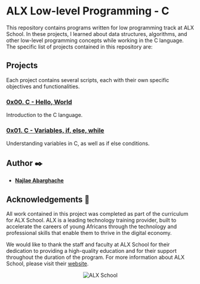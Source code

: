 # ALX Low-level Programming - C

This repository contains programs written for low programming track at ALX School. In these projects, I learned about data structures, algorithms, and other low-level programming concepts while working in the C language. The specific list of projects contained in this repository are:

## Projects
Each project contains several scripts, each with their own specific objectives and functionalities.

### [0x00. C - Hello, World](./0x00-hello_world)
Introduction to the C language.

### [0x01. C - Variables, if, else, while](./0x01-variables_if_else_while)
Understanding variables in C, as well as if else conditions.


## Author :black_nib:

* [**Najlae Abarghache**](https://github.com/najlae01)

## Acknowledgements :pray:

All work contained in this project was completed as part of the curriculum for ALX School. ALX is a leading technology training provider, built to accelerate the careers of young Africans through the technology and professional skills that enable them to thrive in the digital economy.

We would like to thank the staff and faculty at ALX School for their dedication to providing a high-quality education and for their support throughout the duration of the program. For more information about ALX School, please visit their [website](https://www.alxafrica.com/).

<p align="center">
  <img src="https://www.alxafrica.com/wp-content/uploads/2022/12/logo-white.svg"
       alt="ALX School"
  >
</p>
